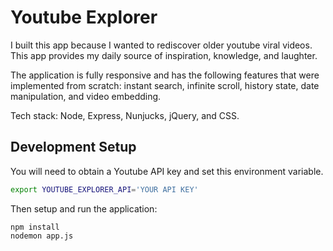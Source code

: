 # Youtube Explorer

I built this app because I wanted to rediscover older youtube viral videos.
This app provides my daily source of inspiration, knowledge, and laughter.

The application is fully responsive and has the following features
that were implemented from scratch: instant search, infinite scroll,
history state, date manipulation, and video embedding.

Tech stack: Node, Express, Nunjucks, jQuery, and CSS.

## Development Setup

You will need to obtain a Youtube API key and set this environment variable.

```bash
export YOUTUBE_EXPLORER_API='YOUR API KEY'
```

Then setup and run the application:

```
npm install
nodemon app.js
```
